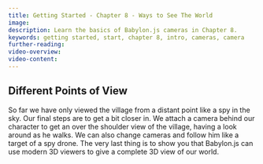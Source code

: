 ```yaml
---
title: Getting Started - Chapter 8 - Ways to See The World
image: 
description: Learn the basics of Babylon.js cameras in Chapter 8.
keywords: getting started, start, chapter 8, intro, cameras, camera
further-reading:
video-overview:
video-content:
---
```


## Different Points of View

So far we have only viewed the village from a distant point like a spy in the sky. Our final steps are to get a bit closer in. We attach a camera behind our character to get an over the shoulder view of the village, having a look around as he walks. We can also change cameras and follow him like a target of a spy drone. The very last thing is to show you that Babylon.js can use modern 3D viewers to give a complete 3D view of our world.
